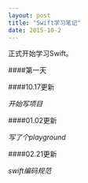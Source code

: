 ```yaml
---
layout: post
title: "Swift学习笔记"
date: 2015-10-2
---
```


正式开始学习Swift。

####第一天

####10.17更新

*开始写项目*

####01.02更新

*写了个playground*

####02.21更新

*swift编码规范*